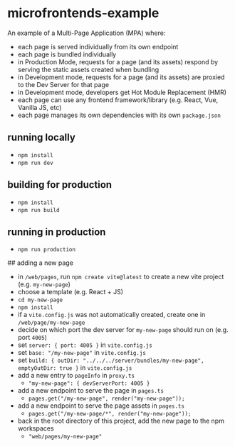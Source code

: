 # microfrontends-example

An example of a Multi-Page Application (MPA) where:

- each page is served individually from its own endpoint
- each page is bundled individually
- in Production Mode, requests for a page (and its assets) respond by serving the static assets created when bundling
- in Development mode, requests for a page (and its assets) are proxied to the Dev Server for that page
- in Development mode, developers get Hot Module Replacement (HMR)
- each page can use any frontend framework/library (e.g. React, Vue, Vanilla JS, etc)
- each page manages its own dependencies with its own `package.json`

## running locally

- `npm install`
- `npm run dev`

## building for production

- `npm install`
- `npm run build`

## running in production

- `npm run production`

## adding a new page

- in `/web/pages`, run `npm create vite@latest` to create a new vite project (e.g. `my-new-page`)
- choose a template (e.g. React + JS)
- `cd my-new-page`
- `npm install`
- if a `vite.config.js` was not automatically created, create one in `/web/page/my-new-page`
- decide on which port the dev server for `my-new-page` should run on (e.g. port `4005`)
- set `server: { port: 4005 }` in `vite.config.js`
- set `base: "/my-new-page"` in `vite.config.js`
- set `build: { outDir: "../../../server/bundles/my-new-page", emptyOutDir: true }` in `vite.config.js`
- add a new entry to `pageInfo` in `proxy.ts`
  - `"my-new-page": { devServerPort: 4005 }`
- add a new endpoint to serve the page in `pages.ts`
  - `pages.get("/my-new-page", render("my-new-page"));`
- add a new endpoint to serve the page assets in `pages.ts`
  - `pages.get("/my-new-page/*", render("my-new-page"));`
- back in the root directory of this project, add the new page to the npm workspaces
  - `"web/pages/my-new-page"`
